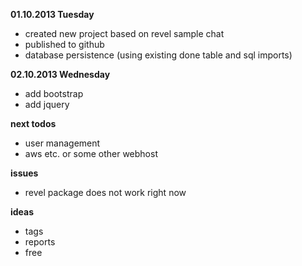 __01.10.2013 Tuesday__

- created new project based on revel sample chat
- published to github
- database persistence (using existing done table and sql imports)

__02.10.2013 Wednesday__

- add bootstrap
- add jquery

__next todos__

- user management
- aws etc. or some other webhost

__issues__

- revel package does not work right now

__ideas__

- tags
- reports
- free